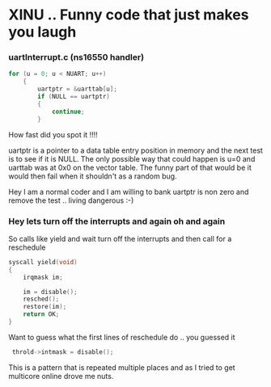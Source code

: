 # XINU .. Funny code that just makes you laugh

### uartInterrupt.c (ns16550 handler)
```C
for (u = 0; u < NUART; u++)
    {
        uartptr = &uarttab[u];
        if (NULL == uartptr)
        {
            continue;
        }
```
How fast did you spot it !!!!
>
uartptr is a pointer to a data table entry position in memory and the next test is to see if it is NULL.
The only possible way that could happen is u=0 and uarttab was at 0x0 on the vector table. The funny part of that
would be it would then fail when it shouldn't as a random bug.
>
Hey I am a normal coder and I am willing to bank uartptr is non zero and remove the test .. living dangerous :-) 



### Hey lets turn off the interrupts and again oh and again

So calls like yield and wait turn off the interrupts and then call for a reschedule
```C
syscall yield(void)
{
    irqmask im;

    im = disable();
    resched();
    restore(im);
    return OK;
}
```
Want to guess what the first lines of reschedule do .. you guessed it
```C
 throld->intmask = disable();
 ```
 This is a pattern that is repeated multiple places and as I tried to get multicore online drove me nuts.
